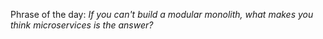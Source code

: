 Phrase of the day: 
*If you can't build a modular monolith, what makes you think microservices is the answer?*
